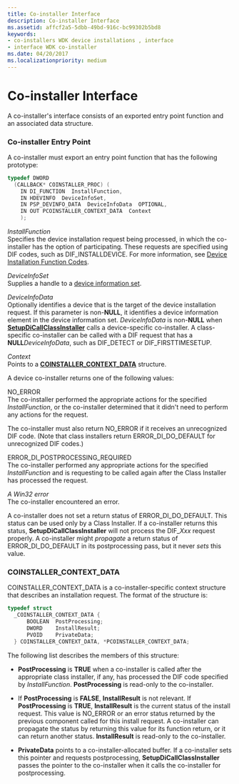 ```yaml
---
title: Co-installer Interface
description: Co-installer Interface
ms.assetid: affcf2a5-5dbb-49bd-916c-bc99302b5bd8
keywords:
- co-installers WDK device installations , interface
- interface WDK co-installer
ms.date: 04/20/2017
ms.localizationpriority: medium
---
```


# Co-installer Interface


A co-installer's interface consists of an exported entry point function and an associated data structure.

### <a href="" id="co-installer-entry-point"></a> Co-installer Entry Point

A co-installer must export an entry point function that has the following prototype:

```cpp
typedef DWORD 
  (CALLBACK* COINSTALLER_PROC) (
    IN DI_FUNCTION  InstallFunction,
    IN HDEVINFO  DeviceInfoSet,
    IN PSP_DEVINFO_DATA  DeviceInfoData  OPTIONAL,
    IN OUT PCOINSTALLER_CONTEXT_DATA  Context
    );
```

<a href="" id="installfunction"></a>*InstallFunction*  
Specifies the device installation request being processed, in which the co-installer has the option of participating. These requests are specified using DIF codes, such as DIF_INSTALLDEVICE. For more information, see [Device Installation Function Codes](/previous-versions/ff541307(v=vs.85)).

<a href="" id="deviceinfoset"></a>*DeviceInfoSet*  
Supplies a handle to a [device information set](device-information-sets.md).

<a href="" id="deviceinfodata"></a>*DeviceInfoData*  
Optionally identifies a device that is the target of the device installation request. If this parameter is non-**NULL**, it identifies a device information element in the device information set. *DeviceInfoData* is non-**NULL** when [**SetupDiCallClassInstaller**](/windows/desktop/api/setupapi/nf-setupapi-setupdicallclassinstaller) calls a device-specific co-installer. A class-specific co-installer can be called with a DIF request that has a **NULL***DeviceInfoData*, such as DIF_DETECT or DIF_FIRSTTIMESETUP.

<a href="" id="context"></a>*Context*  
Points to a [**COINSTALLER_CONTEXT_DATA**](#coinstaller-context-data) structure.

A device co-installer returns one of the following values:

<a href="" id="no-error"></a>NO_ERROR  
The co-installer performed the appropriate actions for the specified *InstallFunction*, or the co-installer determined that it didn't need to perform any actions for the request.

The co-installer must also return NO_ERROR if it receives an unrecognized DIF code. (Note that class installers return ERROR_DI_DO_DEFAULT for unrecognized DIF codes.)

<a href="" id="error-di-postprocessing-required"></a>ERROR_DI_POSTPROCESSING_REQUIRED  
The co-installer performed any appropriate actions for the specified *InstallFunction* and is requesting to be called again after the Class Installer has processed the request.

<a href="" id="a-win32-error"></a>*A Win32 error*  
The co-installer encountered an error.

A co-installer does not set a return status of ERROR_DI_DO_DEFAULT. This status can be used only by a Class Installer. If a co-installer returns this status, **SetupDiCallClassInstaller** will not process the DIF_*Xxx* request properly. A co-installer might *propagate* a return status of ERROR_DI_DO_DEFAULT in its postprocessing pass, but it never *sets* this value.

### <a href="" id="coinstaller-context-data"></a> COINSTALLER_CONTEXT_DATA

COINSTALLER_CONTEXT_DATA is a co-installer-specific context structure that describes an installation request. The format of the structure is:

```cpp
typedef struct 
  _COINSTALLER_CONTEXT_DATA {
      BOOLEAN  PostProcessing;
      DWORD    InstallResult;
      PVOID    PrivateData;
  } COINSTALLER_CONTEXT_DATA, *PCOINSTALLER_CONTEXT_DATA;
```

The following list describes the members of this structure:

-   **PostProcessing** is **TRUE** when a co-installer is called after the appropriate class installer, if any, has processed the DIF code specified by *InstallFunction*. **PostProcessing** is read-only to the co-installer.

-   If **PostProcessing** is **FALSE**, **InstallResult** is not relevant. If **PostProcessing** is **TRUE**, **InstallResult** is the current status of the install request. This value is NO_ERROR or an error status returned by the previous component called for this install request. A co-installer can propagate the status by returning this value for its function return, or it can return another status. **InstallResult** is read-only to the co-installer.

-   **PrivateData** points to a co-installer-allocated buffer. If a co-installer sets this pointer and requests postprocessing, **SetupDiCallClassInstaller** passes the pointer to the co-installer when it calls the co-installer for postprocessing.

 

